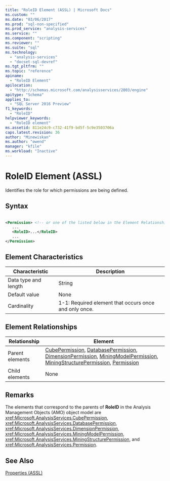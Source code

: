```yaml
---
title: "RoleID Element (ASSL) | Microsoft Docs"
ms.custom: ""
ms.date: "03/06/2017"
ms.prod: "sql-non-specified"
ms.prod_service: "analysis-services"
ms.service: ""
ms.component: "scripting"
ms.reviewer: ""
ms.suite: "sql"
ms.technology: 
  - "analysis-services"
  - "docset-sql-devref"
ms.tgt_pltfrm: ""
ms.topic: "reference"
apiname: 
  - "RoleID Element"
apilocation: 
  - "http://schemas.microsoft.com/analysisservices/2003/engine"
apitype: "Schema"
applies_to: 
  - "SQL Server 2016 Preview"
f1_keywords: 
  - "RoleID"
helpviewer_keywords: 
  - "RoleID element"
ms.assetid: 811e24c9-c732-41f9-bd5f-5c9e3503706a
caps.latest.revision: 36
author: "Minewiskan"
ms.author: "owend"
manager: "kfile"
ms.workload: "Inactive"
---
```

# RoleID Element (ASSL)
  Identifies the role for which permissions are being defined.  
  
## Syntax  
  
```xml  
  
<Permission> <!-- or one of the listed below in the Element Relationships table -->  
   ...  
   <RoleID>...</RoleID>  
   ...  
</Permission>  
```  
  
## Element Characteristics  
  
|Characteristic|Description|  
|--------------------|-----------------|  
|Data type and length|String|  
|Default value|None|  
|Cardinality|1-1: Required element that occurs once and only once.|  
  
## Element Relationships  
  
|Relationship|Element|  
|------------------|-------------|  
|Parent elements|[CubePermission](../../../analysis-services/scripting/objects/cubepermission-element-assl.md), [DatabasePermission](../../../analysis-services/scripting/objects/databasepermission-element-assl.md), [DimensionPermission](../../../analysis-services/scripting/objects/dimensionpermission-element-assl.md), [MiningModelPermission](../../../analysis-services/scripting/objects/miningmodelpermission-element-assl.md), [MiningStructurePermission](../../../analysis-services/scripting/objects/miningstructurepermission-element-assl.md), [Permission](../../../analysis-services/scripting/data-type/permission-data-type-assl.md)|  
|Child elements|None|  
  
## Remarks  
 The elements that correspond to the parents of **RoleID** in the Analysis Management Objects (AMO) object model are <xref:Microsoft.AnalysisServices.CubePermission>, <xref:Microsoft.AnalysisServices.DatabasePermission>, <xref:Microsoft.AnalysisServices.DimensionPermission>, <xref:Microsoft.AnalysisServices.MiningModelPermission>, <xref:Microsoft.AnalysisServices.MiningStructurePermission>, and <xref:Microsoft.AnalysisServices.Permission>.  
  
## See Also  
 [Properties &#40;ASSL&#41;](../../../analysis-services/scripting/properties/properties-assl.md)  
  
  
